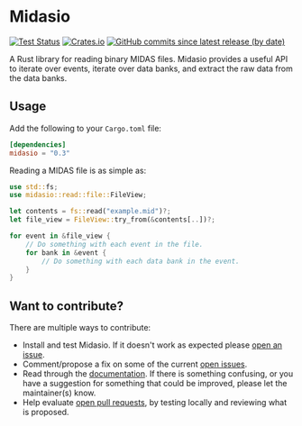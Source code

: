 # Midasio

[![Test Status](https://github.com/DJDuque/midasio/actions/workflows/rust.yml/badge.svg)](https://github.com/DJDuque/midasio/actions/workflows/rust.yml)
[![Crates.io](https://img.shields.io/crates/v/midasio?labelColor=383f47)](https://crates.io/crates/midasio)
[![GitHub commits since latest release (by date)](https://img.shields.io/github/commits-since/DJDuque/midasio/latest?labelColor=383f47)](https://github.com/DJDuque/midasio/commits/main)

A Rust library for reading binary MIDAS files. Midasio provides a useful API to
iterate over events, iterate over data banks, and extract the raw data from the
data banks.

## Usage

Add the following to your `Cargo.toml` file:
```toml
[dependencies]
midasio = "0.3"
```
Reading a MIDAS file is as simple as:
```rust
use std::fs;
use midasio::read::file::FileView;

let contents = fs::read("example.mid")?;
let file_view = FileView::try_from(&contents[..])?;

for event in &file_view {
    // Do something with each event in the file.
    for bank in &event {
        // Do something with each data bank in the event.
    }
}
```

## Want to contribute?

There are multiple ways to contribute:
- Install and test Midasio. If it doesn't work as expected please [open an
  issue](https://github.com/DJDuque/midasio/issues/new).
- Comment/propose a fix on some of the current [open 
issues](https://github.com/DJDuque/midasio/issues).
- Read through the [documentation](https://docs.rs/midasio). If there is 
  something confusing, or you have a suggestion for something that could be 
  improved, please let the maintainer(s) know.
- Help evaluate [open pull requests](https://github.com/DJDuque/midasio/pulls),
  by testing locally and reviewing what is proposed.
